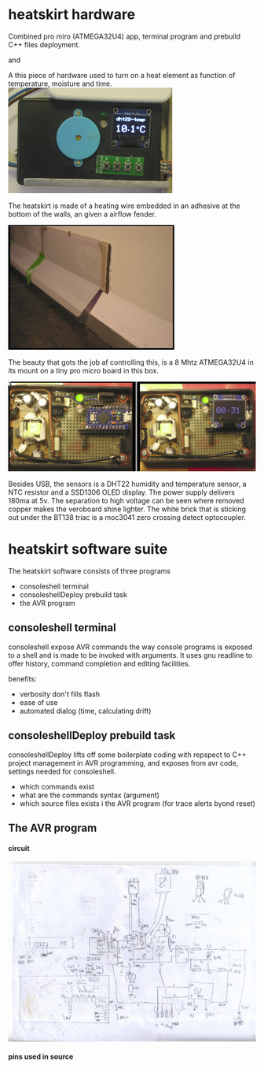 # heatskirt hardware
Combined pro miro (ATMEGA32U4) app, terminal program and prebuild C++ files deployment.

and

A this piece of hardware used to turn on a heat element as function of temperature, moisture and time.
![heatcontroller](https://github.com/bvirk/heatskirt/blob/main/img/heatcontroller.png)

The heatskirt is made of a heating wire embedded in an adhesive at the bottom of the walls, an given a airflow fender.

![fender](https://github.com/bvirk/heatskirt/blob/main/img/fender.png)

The beauty that gots the job af controlling this, is a 8 Mhtz ATMEGA32U4 in its  mount on a tiny pro micro board in this box.

![promicro](https://github.com/bvirk/heatskirt/blob/main/img/promicro.png)

Besides USB, the sensors is a DHT22 humidity and temperature sensor, a NTC resistor and a SSD1306 OLED display. The power supply delivers 180ma at 5v. The separation to high voltage can be seen where removed copper makes the veroboard shine lighter. The white brick that is sticking out under the BT138 triac is a moc3041 zero crossing detect optocoupler.

# heatskirt software suite

The heatskirt software consists of three programs
- consoleshell terminal
- consoleshellDeploy prebuild task
- the AVR program

## consoleshell terminal

consoleshell expose AVR commands the way console programs is exposed to a shell and is made to be invoked with arguments. It uses gnu readline to offer history, command completion and editing facilities. 

benefits:

- verbosity don't fills flash
- ease of use
- automated dialog (time, calculating drift)

## consoleshellDeploy prebuild task

consoleshellDeploy lifts off some boilerplate coding with repspect to C++ project management in AVR programming, and exposes from avr code, settings needed for consoleshell.
- which commands exist
- what are the commands syntax (argument)
- which source files exists i the AVR program (for trace alerts byond reset)

## The AVR program

#### circuit
![circuit](https://github.com/bvirk/heatskirt/blob/main/img/heatskirtCircuit.jpg)

#### pins used in source


